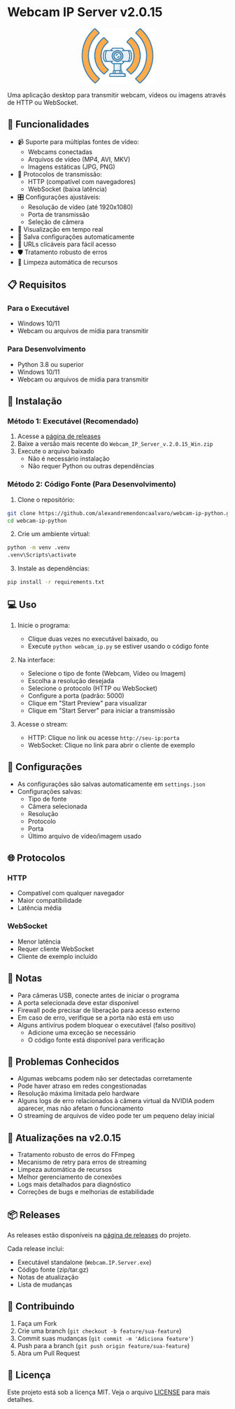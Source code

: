 # Webcam IP Server v2.0.15

<p align="center">
  <img src="assets/icone.png" alt="Webcam IP Server" height="128">
</p>

Uma aplicação desktop para transmitir webcam, vídeos ou imagens através de HTTP ou WebSocket.

## 🌟 Funcionalidades

- 📹 Suporte para múltiplas fontes de vídeo:
  - Webcams conectadas
  - Arquivos de vídeo (MP4, AVI, MKV)
  - Imagens estáticas (JPG, PNG)
- 🔄 Protocolos de transmissão:
  - HTTP (compatível com navegadores)
  - WebSocket (baixa latência)
- 🎛️ Configurações ajustáveis:
  - Resolução de vídeo (até 1920x1080)
  - Porta de transmissão
  - Seleção de câmera
- 👀 Visualização em tempo real
- 💾 Salva configurações automaticamente
- 🔗 URLs clicáveis para fácil acesso
- 🛡️ Tratamento robusto de erros
- 🧹 Limpeza automática de recursos

## 📋 Requisitos

### Para o Executável

- Windows 10/11
- Webcam ou arquivos de mídia para transmitir

### Para Desenvolvimento

- Python 3.8 ou superior
- Windows 10/11
- Webcam ou arquivos de mídia para transmitir

## 🚀 Instalação

### Método 1: Executável (Recomendado)

1. Acesse a [página de releases](https://github.com/alexandremendoncaalvaro/webcam-ip-python/releases)
2. Baixe a versão mais recente do `Webcam_IP_Server_v.2.0.15_Win.zip`
3. Execute o arquivo baixado
   - Não é necessário instalação
   - Não requer Python ou outras dependências

### Método 2: Código Fonte (Para Desenvolvimento)

1. Clone o repositório:

```bash
git clone https://github.com/alexandremendoncaalvaro/webcam-ip-python.git
cd webcam-ip-python
```

2. Crie um ambiente virtual:

```bash
python -m venv .venv
.venv\Scripts\activate
```

3. Instale as dependências:

```bash
pip install -r requirements.txt
```

## 💻 Uso

1. Inicie o programa:

   - Clique duas vezes no executável baixado, ou
   - Execute `python webcam_ip.py` se estiver usando o código fonte

2. Na interface:

   - Selecione o tipo de fonte (Webcam, Vídeo ou Imagem)
   - Escolha a resolução desejada
   - Selecione o protocolo (HTTP ou WebSocket)
   - Configure a porta (padrão: 5000)
   - Clique em "Start Preview" para visualizar
   - Clique em "Start Server" para iniciar a transmissão

3. Acesse o stream:
   - HTTP: Clique no link ou acesse `http://seu-ip:porta`
   - WebSocket: Clique no link para abrir o cliente de exemplo

## 🔧 Configurações

- As configurações são salvas automaticamente em `settings.json`
- Configurações salvas:
  - Tipo de fonte
  - Câmera selecionada
  - Resolução
  - Protocolo
  - Porta
  - Último arquivo de vídeo/imagem usado

## 🌐 Protocolos

### HTTP

- Compatível com qualquer navegador
- Maior compatibilidade
- Latência média

### WebSocket

- Menor latência
- Requer cliente WebSocket
- Cliente de exemplo incluído

## 📝 Notas

- Para câmeras USB, conecte antes de iniciar o programa
- A porta selecionada deve estar disponível
- Firewall pode precisar de liberação para acesso externo
- Em caso de erro, verifique se a porta não está em uso
- Alguns antivírus podem bloquear o executável (falso positivo)
  - Adicione uma exceção se necessário
  - O código fonte está disponível para verificação

## 🐛 Problemas Conhecidos

- Algumas webcams podem não ser detectadas corretamente
- Pode haver atraso em redes congestionadas
- Resolução máxima limitada pelo hardware
- Alguns logs de erro relacionados à câmera virtual da NVIDIA podem aparecer, mas não afetam o funcionamento
- O streaming de arquivos de vídeo pode ter um pequeno delay inicial

## 🔄 Atualizações na v2.0.15

- Tratamento robusto de erros do FFmpeg
- Mecanismo de retry para erros de streaming
- Limpeza automática de recursos
- Melhor gerenciamento de conexões
- Logs mais detalhados para diagnóstico
- Correções de bugs e melhorias de estabilidade

## 📦 Releases

As releases estão disponíveis na [página de releases](https://github.com/alexandremendoncaalvaro/webcam-ip-python/releases) do projeto.

Cada release inclui:

- Executável standalone (`Webcam.IP.Server.exe`)
- Código fonte (zip/tar.gz)
- Notas de atualização
- Lista de mudanças

## 🤝 Contribuindo

1. Faça um Fork
2. Crie uma branch (`git checkout -b feature/sua-feature`)
3. Commit suas mudanças (`git commit -m 'Adiciona feature'`)
4. Push para a branch (`git push origin feature/sua-feature`)
5. Abra um Pull Request

## 📄 Licença

Este projeto está sob a licença MIT. Veja o arquivo [LICENSE](LICENSE) para mais detalhes.
